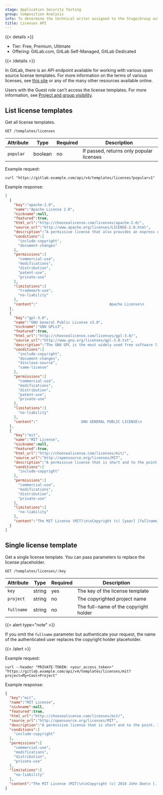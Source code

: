 ```yaml
---
stage: Application Security Testing
group: Composition Analysis
info: To determine the technical writer assigned to the Stage/Group associated with this page, see https://handbook.gitlab.com/handbook/product/ux/technical-writing/#assignments
title: Licenses API
---
```


{{< details >}}

- Tier: Free, Premium, Ultimate
- Offering: GitLab.com, GitLab Self-Managed, GitLab Dedicated

{{< /details >}}

In GitLab, there is an API endpoint available for working with various open
source license templates. For more information on the terms of various
licenses, see [this site](https://choosealicense.com/) or any of the many other
resources available online.

Users with the Guest role can't access the license templates. For more information, see [Project and group visibility](../../user/public_access.md).

## List license templates

Get all license templates.

```plaintext
GET /templates/licenses
```

| Attribute | Type    | Required | Description |
|-----------|---------|----------|-------------|
| `popular` | boolean | no       | If passed, returns only popular licenses |

Example request:

```shell
curl "https://gitlab.example.com/api/v4/templates/licenses?popular=1"
```

Example response:

```json
[
  {
    "key":"apache-2.0",
    "name":"Apache License 2.0",
    "nickname":null,
    "featured":true,
    "html_url":"http://choosealicense.com/licenses/apache-2.0/",
    "source_url":"http://www.apache.org/licenses/LICENSE-2.0.html",
    "description":"A permissive license that also provides an express grant of patent rights from contributors to users.",
    "conditions":[
      "include-copyright",
      "document-changes"
    ],
    "permissions":[
      "commercial-use",
      "modifications",
      "distribution",
      "patent-use",
      "private-use"
    ],
    "limitations":[
      "trademark-use",
      "no-liability"
    ],
    "content":"                                 Apache License\n                           Version 2.0, January 2004\n [...]"
  },
  {
    "key":"gpl-3.0",
    "name":"GNU General Public License v3.0",
    "nickname":"GNU GPLv3",
    "featured":true,
    "html_url":"http://choosealicense.com/licenses/gpl-3.0/",
    "source_url":"http://www.gnu.org/licenses/gpl-3.0.txt",
    "description":"The GNU GPL is the most widely used free software license and has a strong copyleft requirement. When distributing derived works, the source code of the work must be made available under the same license.",
    "conditions":[
      "include-copyright",
      "document-changes",
      "disclose-source",
      "same-license"
    ],
    "permissions":[
      "commercial-use",
      "modifications",
      "distribution",
      "patent-use",
      "private-use"
    ],
    "limitations":[
      "no-liability"
    ],
    "content":"                    GNU GENERAL PUBLIC LICENSE\n                       Version 3, 29 June 2007\n [...]"
  },
  {
    "key":"mit",
    "name":"MIT License",
    "nickname":null,
    "featured":true,
    "html_url":"http://choosealicense.com/licenses/mit/",
    "source_url":"http://opensource.org/licenses/MIT",
    "description":"A permissive license that is short and to the point. It lets people do anything with your code with proper attribution and without warranty.",
    "conditions":[
      "include-copyright"
    ],
    "permissions":[
      "commercial-use",
      "modifications",
      "distribution",
      "private-use"
    ],
    "limitations":[
      "no-liability"
    ],
    "content":"The MIT License (MIT)\n\nCopyright (c) [year] [fullname]\n [...]"
  }
]
```

## Single license template

Get a single license template. You can pass parameters to replace the license
placeholder.

```plaintext
GET /templates/licenses/:key
```

| Attribute  | Type   | Required | Description |
|------------|--------|----------|-------------|
| `key`      | string | yes      | The key of the license template |
| `project`  | string | no       | The copyrighted project name |
| `fullname` | string | no       | The full-name of the copyright holder |

{{< alert type="note" >}}

If you omit the `fullname` parameter but authenticate your request, the name of
the authenticated user replaces the copyright holder placeholder.

{{< /alert >}}

Example request:

```shell
curl --header "PRIVATE-TOKEN: <your_access_token>" "https://gitlab.example.com/api/v4/templates/licenses/mit?project=My+Cool+Project"
```

Example response:

```json
{
  "key":"mit",
  "name":"MIT License",
  "nickname":null,
  "featured":true,
  "html_url":"http://choosealicense.com/licenses/mit/",
  "source_url":"http://opensource.org/licenses/MIT",
  "description":"A permissive license that is short and to the point. It lets people do anything with your code with proper attribution and without warranty.",
  "conditions":[
    "include-copyright"
  ],
  "permissions":[
    "commercial-use",
    "modifications",
    "distribution",
    "private-use"
  ],
  "limitations":[
    "no-liability"
  ],
  "content":"The MIT License (MIT)\n\nCopyright (c) 2016 John Doe\n [...]"
}
```

<!-- ## Troubleshooting

Include any troubleshooting steps that you can foresee. If you know beforehand what issues
one might have when setting this up, or when something is changed, or on upgrading, it's
important to describe those, too. Think of things that may go wrong and include them here.
This is important to minimize requests for support, and to avoid doc comments with
questions that you know someone might ask.

Each scenario can be a third-level heading, for example `### Getting error message X`.
If you have none to add when creating a doc, leave this section in place
but commented out to help encourage others to add to it in the future. -->
